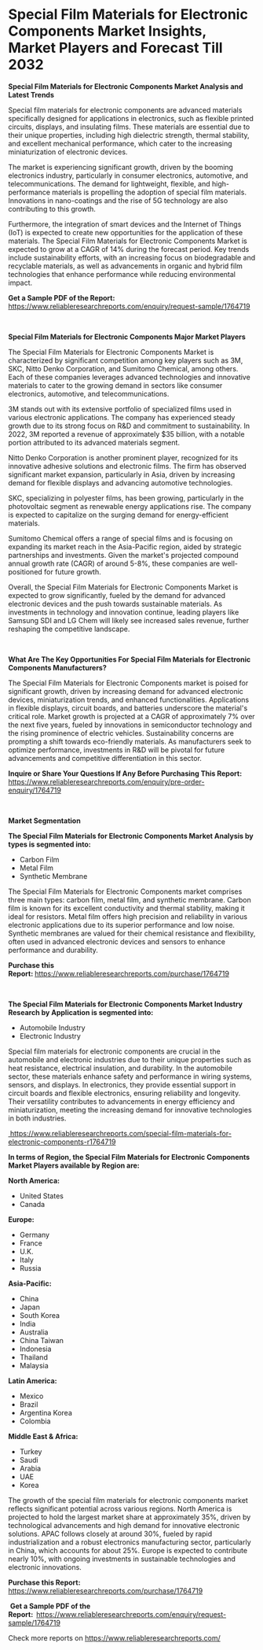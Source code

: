 <p><h1>Special Film Materials for Electronic Components Market Insights, Market Players and Forecast Till 2032</h1></p><p><strong>Special Film Materials for Electronic Components Market Analysis and Latest Trends</strong></p>
<p><p>Special film materials for electronic components are advanced materials specifically designed for applications in electronics, such as flexible printed circuits, displays, and insulating films. These materials are essential due to their unique properties, including high dielectric strength, thermal stability, and excellent mechanical performance, which cater to the increasing miniaturization of electronic devices.</p><p>The market is experiencing significant growth, driven by the booming electronics industry, particularly in consumer electronics, automotive, and telecommunications. The demand for lightweight, flexible, and high-performance materials is propelling the adoption of special film materials. Innovations in nano-coatings and the rise of 5G technology are also contributing to this growth.</p><p>Furthermore, the integration of smart devices and the Internet of Things (IoT) is expected to create new opportunities for the application of these materials. The Special Film Materials for Electronic Components Market is expected to grow at a CAGR of 14% during the forecast period. Key trends include sustainability efforts, with an increasing focus on biodegradable and recyclable materials, as well as advancements in organic and hybrid film technologies that enhance performance while reducing environmental impact.</p></p>
<p><strong>Get a Sample PDF of the Report:&nbsp;</strong> <a href="https://www.reliableresearchreports.com/enquiry/request-sample/1764719?utm_campaign=2413&utm_medium=2&utm_source=Github&utm_content=ia&utm_term=13022025&utm_id=special-film-materials-for-electronic-components">https://www.reliableresearchreports.com/enquiry/request-sample/1764719</a></p>
<p>&nbsp;</p>
<p><strong>Special Film Materials for Electronic Components Major Market Players</strong></p>
<p><p>The Special Film Materials for Electronic Components Market is characterized by significant competition among key players such as 3M, SKC, Nitto Denko Corporation, and Sumitomo Chemical, among others. Each of these companies leverages advanced technologies and innovative materials to cater to the growing demand in sectors like consumer electronics, automotive, and telecommunications.</p><p>3M stands out with its extensive portfolio of specialized films used in various electronic applications. The company has experienced steady growth due to its strong focus on R&D and commitment to sustainability. In 2022, 3M reported a revenue of approximately $35 billion, with a notable portion attributed to its advanced materials segment.</p><p>Nitto Denko Corporation is another prominent player, recognized for its innovative adhesive solutions and electronic films. The firm has observed significant market expansion, particularly in Asia, driven by increasing demand for flexible displays and advancing automotive technologies.</p><p>SKC, specializing in polyester films, has been growing, particularly in the photovoltaic segment as renewable energy applications rise. The company is expected to capitalize on the surging demand for energy-efficient materials.</p><p>Sumitomo Chemical offers a range of special films and is focusing on expanding its market reach in the Asia-Pacific region, aided by strategic partnerships and investments. Given the market's projected compound annual growth rate (CAGR) of around 5-8%, these companies are well-positioned for future growth.</p><p>Overall, the Special Film Materials for Electronic Components Market is expected to grow significantly, fueled by the demand for advanced electronic devices and the push towards sustainable materials. As investments in technology and innovation continue, leading players like Samsung SDI and LG Chem will likely see increased sales revenue, further reshaping the competitive landscape.</p></p>
<p>&nbsp;</p>
<p><strong>What Are The Key Opportunities For Special Film Materials for Electronic Components Manufacturers?</strong></p>
<p><p>The Special Film Materials for Electronic Components market is poised for significant growth, driven by increasing demand for advanced electronic devices, miniaturization trends, and enhanced functionalities. Applications in flexible displays, circuit boards, and batteries underscore the material's critical role. Market growth is projected at a CAGR of approximately 7% over the next five years, fueled by innovations in semiconductor technology and the rising prominence of electric vehicles. Sustainability concerns are prompting a shift towards eco-friendly materials. As manufacturers seek to optimize performance, investments in R&D will be pivotal for future advancements and competitive differentiation in this sector.</p></p>
<p><strong>Inquire or Share Your Questions If Any Before Purchasing This Report:</strong> <a href="https://www.reliableresearchreports.com/enquiry/pre-order-enquiry/1764719?utm_campaign=2413&utm_medium=2&utm_source=Github&utm_content=ia&utm_term=13022025&utm_id=special-film-materials-for-electronic-components">https://www.reliableresearchreports.com/enquiry/pre-order-enquiry/1764719</a></p>
<p>&nbsp;</p>
<p><strong>Market Segmentation</strong></p>
<p><strong>The Special Film Materials for Electronic Components Market Analysis by types is segmented into:</strong></p>
<p><ul><li>Carbon Film</li><li>Metal Film</li><li>Synthetic Membrane</li></ul></p>
<p><p>The Special Film Materials for Electronic Components market comprises three main types: carbon film, metal film, and synthetic membrane. Carbon film is known for its excellent conductivity and thermal stability, making it ideal for resistors. Metal film offers high precision and reliability in various electronic applications due to its superior performance and low noise. Synthetic membranes are valued for their chemical resistance and flexibility, often used in advanced electronic devices and sensors to enhance performance and durability.</p></p>
<p><strong>Purchase this Report:&nbsp;</strong><a href="https://www.reliableresearchreports.com/purchase/1764719?utm_campaign=2413&utm_medium=2&utm_source=Github&utm_content=ia&utm_term=13022025&utm_id=special-film-materials-for-electronic-components">https://www.reliableresearchreports.com/purchase/1764719</a></p>
<p>&nbsp;</p>
<p><strong>The Special Film Materials for Electronic Components Market Industry Research by Application is segmented into:</strong></p>
<p><ul><li>Automobile Industry</li><li>Electronic Industry</li></ul></p>
<p><p>Special film materials for electronic components are crucial in the automobile and electronic industries due to their unique properties such as heat resistance, electrical insulation, and durability. In the automobile sector, these materials enhance safety and performance in wiring systems, sensors, and displays. In electronics, they provide essential support in circuit boards and flexible electronics, ensuring reliability and longevity. Their versatility contributes to advancements in energy efficiency and miniaturization, meeting the increasing demand for innovative technologies in both industries.</p></p>
<p><a href="https://www.reliableresearchreports.com/special-film-materials-for-electronic-components-r1764719?utm_campaign=2413&utm_medium=2&utm_source=Github&utm_content=ia&utm_term=13022025&utm_id=special-film-materials-for-electronic-components">&nbsp;https://www.reliableresearchreports.com/special-film-materials-for-electronic-components-r1764719</a></p>
<p><strong>In terms of Region, the Special Film Materials for Electronic Components Market Players available by Region are:</strong></p>
<p>
    <p> <strong> North America: </strong>
        <ul>
            <li>United States</li>
            <li>Canada</li>
        </ul>
        </p> 
    <p> <strong> Europe: </strong>
        <ul>
            <li>Germany</li>
            <li>France</li>
            <li>U.K.</li>
            <li>Italy</li>
            <li>Russia</li>
        </ul>
        </p> 
    <p> <strong> Asia-Pacific: </strong>
        <ul>
            <li>China</li>
            <li>Japan</li>
            <li>South Korea</li>
            <li>India</li>
            <li>Australia</li>
            <li>China Taiwan</li>
            <li>Indonesia</li>
            <li>Thailand</li>
            <li>Malaysia</li>
        </ul>
        </p> 
    <p> <strong> Latin America: </strong>
        <ul>
            <li>Mexico</li>
            <li>Brazil</li>
            <li>Argentina Korea</li>
            <li>Colombia</li>
        </ul>
        </p> 
    <p> <strong> Middle East & Africa: </strong>
        <ul>
            <li>Turkey</li>
            <li>Saudi</li>
            <li>Arabia</li>
            <li>UAE</li>
            <li>Korea</li>
        </ul>
    </p>
    </p>
<p><p>The growth of the special film materials for electronic components market reflects significant potential across various regions. North America is projected to hold the largest market share at approximately 35%, driven by technological advancements and high demand for innovative electronic solutions. APAC follows closely at around 30%, fueled by rapid industrialization and a robust electronics manufacturing sector, particularly in China, which accounts for about 25%. Europe is expected to contribute nearly 10%, with ongoing investments in sustainable technologies and electronic innovations.</p></p>
<p><strong>Purchase this Report: </strong><a href="https://www.reliableresearchreports.com/purchase/1764719?utm_campaign=2413&utm_medium=2&utm_source=Github&utm_content=ia&utm_term=13022025&utm_id=special-film-materials-for-electronic-components">https://www.reliableresearchreports.com/purchase/1764719</a></p>
<p>&nbsp;<strong>Get a Sample PDF of the Report:&nbsp;&nbsp;</strong><a href="https://www.reliableresearchreports.com/enquiry/request-sample/1764719?utm_campaign=2413&utm_medium=2&utm_source=Github&utm_content=ia&utm_term=13022025&utm_id=special-film-materials-for-electronic-components">https://www.reliableresearchreports.com/enquiry/request-sample/1764719</a></p>
<p><strong></strong></p>
<p>Check more reports on <a href="https://www.reliableresearchreports.com/?utm_campaign=2413&utm_medium=2&utm_source=Github&utm_content=ia&utm_term=13022025&utm_id=special-film-materials-for-electronic-components">https://www.reliableresearchreports.com/</a></p>